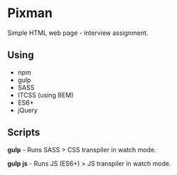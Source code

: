 # Pixman

Simple HTML web page - interview assignment.

## Using

* npm
* gulp
* SASS
* ITCSS (using BEM)
* ES6+
* jQuery

## Scripts

**gulp** - Runs SASS > CSS transpiler in watch mode.

**gulp js** - Runs JS (ES6+) > JS transpiler in watch mode.

